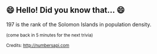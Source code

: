 ## 😄 Hello! Did you know that... 😄
197 is the rank of the Solomon Islands in population density.

<sup>(come back in 5 minutes for the next trivia)</sup>


<sup>Credits: http://numbersapi.com</sup>

